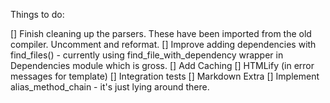 Things to do:

[] Finish cleaning up the parsers. These have been imported from the old compiler. Uncomment and reformat.
[] Improve adding dependencies with find_files() - currently using find_file_with_dependency wrapper in Dependencies module which is gross.
[] Add Caching
[] HTMLify (in error messages for template)
[] Integration tests
[] Markdown Extra
[] Implement alias_method_chain - it's just lying around there.